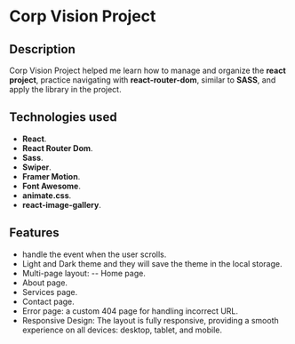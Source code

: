 # Corp Vision Project

## Description
Corp Vision Project helped me learn how to manage and organize the **react project**, practice navigating with **react-router-dom**, similar to **SASS**, and apply the library in the project.

## Technologies used
- **React**.
- **React Router Dom**.
- **Sass**.
- **Swiper**.
- **Framer Motion**.
- **Font Awesome**.
- **animate.css**.
- **react-image-gallery**.

## Features
- handle the event when the user scrolls.
- Light and Dark theme and they will save the theme in the local storage.
- Multi-page layout:
 -- Home page.
 - About page.
 - Services page.
 - Contact page.
 - Error page: a custom 404 page for handling incorrect URL.
- Responsive Design: The layout is fully responsive, providing a smooth experience on all devices: desktop, tablet, and mobile.


